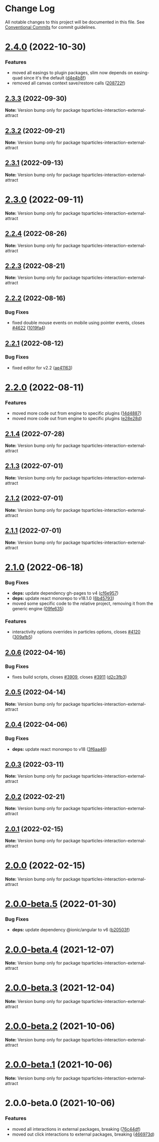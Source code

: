 # Change Log

All notable changes to this project will be documented in this file.
See [Conventional Commits](https://conventionalcommits.org) for commit guidelines.

# [2.4.0](https://github.com/matteobruni/tsparticles/compare/tsparticles-interaction-external-attract@2.3.3...tsparticles-interaction-external-attract@2.4.0) (2022-10-30)

### Features

-   moved all easings to plugin packages, slim now depends on easing-quad since it's the default ([d4e4b8f](https://github.com/matteobruni/tsparticles/commit/d4e4b8f6685ab748e82322877bf1e9d2d23574d4))
-   removed all canvas context save/restore calls ([208722f](https://github.com/matteobruni/tsparticles/commit/208722f0a521246165b7cdc529dfbfbd7a3cf7eb))

## [2.3.3](https://github.com/matteobruni/tsparticles/compare/tsparticles-interaction-external-attract@2.3.2...tsparticles-interaction-external-attract@2.3.3) (2022-09-30)

**Note:** Version bump only for package tsparticles-interaction-external-attract

## [2.3.2](https://github.com/matteobruni/tsparticles/compare/tsparticles-interaction-external-attract@2.3.1...tsparticles-interaction-external-attract@2.3.2) (2022-09-21)

**Note:** Version bump only for package tsparticles-interaction-external-attract

## [2.3.1](https://github.com/matteobruni/tsparticles/compare/tsparticles-interaction-external-attract@2.3.0...tsparticles-interaction-external-attract@2.3.1) (2022-09-13)

**Note:** Version bump only for package tsparticles-interaction-external-attract

# [2.3.0](https://github.com/matteobruni/tsparticles/compare/tsparticles-interaction-external-attract@2.2.4...tsparticles-interaction-external-attract@2.3.0) (2022-09-11)

**Note:** Version bump only for package tsparticles-interaction-external-attract

## [2.2.4](https://github.com/matteobruni/tsparticles/compare/tsparticles-interaction-external-attract@2.2.2...tsparticles-interaction-external-attract@2.2.4) (2022-08-26)

**Note:** Version bump only for package tsparticles-interaction-external-attract

## [2.2.3](https://github.com/matteobruni/tsparticles/compare/tsparticles-interaction-external-attract@2.2.2...tsparticles-interaction-external-attract@2.2.3) (2022-08-21)

**Note:** Version bump only for package tsparticles-interaction-external-attract

## [2.2.2](https://github.com/matteobruni/tsparticles/compare/tsparticles-interaction-external-attract@2.2.1...tsparticles-interaction-external-attract@2.2.2) (2022-08-16)

### Bug Fixes

-   fixed double mouse events on mobile using pointer events, closes [#4622](https://github.com/matteobruni/tsparticles/issues/4622) ([1019fa4](https://github.com/matteobruni/tsparticles/commit/1019fa431f8a43cbd45d6adeb5adf94433e6e04b))

## [2.2.1](https://github.com/matteobruni/tsparticles/compare/tsparticles-interaction-external-attract@2.2.0...tsparticles-interaction-external-attract@2.2.1) (2022-08-12)

### Bug Fixes

-   fixed editor for v2.2 ([ae41163](https://github.com/matteobruni/tsparticles/commit/ae41163473095aba0083478a47c70d1cc44bf250))

# [2.2.0](https://github.com/matteobruni/tsparticles/compare/tsparticles-interaction-external-attract@2.1.4...tsparticles-interaction-external-attract@2.2.0) (2022-08-11)

### Features

-   moved more code out from engine to specific plugins ([14d4887](https://github.com/matteobruni/tsparticles/commit/14d488756b759b7650e02886ed862f821a6e8ed1))
-   moved more code out from engine to specific plugins ([e28e28d](https://github.com/matteobruni/tsparticles/commit/e28e28d7b1a2d3d49334024c012bd49c3b0a40a6))

## [2.1.4](https://github.com/matteobruni/tsparticles/compare/tsparticles-interaction-external-attract@2.1.3...tsparticles-interaction-external-attract@2.1.4) (2022-07-28)

**Note:** Version bump only for package tsparticles-interaction-external-attract

## [2.1.3](https://github.com/matteobruni/tsparticles/compare/tsparticles-interaction-external-attract@2.1.2...tsparticles-interaction-external-attract@2.1.3) (2022-07-01)

**Note:** Version bump only for package tsparticles-interaction-external-attract

## [2.1.2](https://github.com/matteobruni/tsparticles/compare/tsparticles-interaction-external-attract@2.1.1...tsparticles-interaction-external-attract@2.1.2) (2022-07-01)

**Note:** Version bump only for package tsparticles-interaction-external-attract

## [2.1.1](https://github.com/matteobruni/tsparticles/compare/tsparticles-interaction-external-attract@2.1.0...tsparticles-interaction-external-attract@2.1.1) (2022-07-01)

**Note:** Version bump only for package tsparticles-interaction-external-attract

# [2.1.0](https://github.com/matteobruni/tsparticles/compare/tsparticles-interaction-external-attract@2.0.6...tsparticles-interaction-external-attract@2.1.0) (2022-06-18)

### Bug Fixes

-   **deps:** update dependency gh-pages to v4 ([cf6e957](https://github.com/matteobruni/tsparticles/commit/cf6e9577132afcec26410f7321fcf5ffcfb05930))
-   **deps:** update react monorepo to v18.1.0 ([6b45793](https://github.com/matteobruni/tsparticles/commit/6b457937c41d7681a2135dfcb6ff220e578f22bb))
-   moved some specific code to the relative project, removing it from the generic engine ([09fe635](https://github.com/matteobruni/tsparticles/commit/09fe63568adc244d11b7eff009626b905d5b05e4))

### Features

-   interactivity options overrides in particles options, closes [#4120](https://github.com/matteobruni/tsparticles/issues/4120) ([309afb5](https://github.com/matteobruni/tsparticles/commit/309afb5749e40373648bf9173800334da4dbf965))

## [2.0.6](https://github.com/matteobruni/tsparticles/compare/tsparticles-interaction-external-attract@2.0.5...tsparticles-interaction-external-attract@2.0.6) (2022-04-16)

### Bug Fixes

-   fixes build scripts, closes [#3909](https://github.com/matteobruni/tsparticles/issues/3909), closes [#3911](https://github.com/matteobruni/tsparticles/issues/3911) ([d2c3fb3](https://github.com/matteobruni/tsparticles/commit/d2c3fb33ff9c9d529f2609f89c63cb6e1e61ecda))

## [2.0.5](https://github.com/matteobruni/tsparticles/compare/tsparticles-interaction-external-attract@2.0.4...tsparticles-interaction-external-attract@2.0.5) (2022-04-14)

**Note:** Version bump only for package tsparticles-interaction-external-attract

## [2.0.4](https://github.com/matteobruni/tsparticles/compare/tsparticles-interaction-external-attract@2.0.3...tsparticles-interaction-external-attract@2.0.4) (2022-04-06)

### Bug Fixes

-   **deps:** update react monorepo to v18 ([3f6aa46](https://github.com/matteobruni/tsparticles/commit/3f6aa46e399d0092ae13ba494db86256c0d05c40))

## [2.0.3](https://github.com/matteobruni/tsparticles/compare/tsparticles-interaction-external-attract@2.0.2...tsparticles-interaction-external-attract@2.0.3) (2022-03-11)

**Note:** Version bump only for package tsparticles-interaction-external-attract

## [2.0.2](https://github.com/matteobruni/tsparticles/compare/tsparticles-interaction-external-attract@2.0.1...tsparticles-interaction-external-attract@2.0.2) (2022-02-21)

**Note:** Version bump only for package tsparticles-interaction-external-attract

## [2.0.1](https://github.com/matteobruni/tsparticles/compare/tsparticles-interaction-external-attract@2.0.0...tsparticles-interaction-external-attract@2.0.1) (2022-02-15)

**Note:** Version bump only for package tsparticles-interaction-external-attract

# [2.0.0](https://github.com/matteobruni/tsparticles/compare/tsparticles-interaction-external-attract@2.0.0-beta.5...tsparticles-interaction-external-attract@2.0.0) (2022-02-15)

**Note:** Version bump only for package tsparticles-interaction-external-attract

# [2.0.0-beta.5](https://github.com/matteobruni/tsparticles/compare/tsparticles-interaction-external-attract@2.0.0-beta.4...tsparticles-interaction-external-attract@2.0.0-beta.5) (2022-01-30)

### Bug Fixes

-   **deps:** update dependency @ionic/angular to v6 ([b20503f](https://github.com/matteobruni/tsparticles/commit/b20503ff2a29f6c8617f42c764c8a868fc334c5f))

# [2.0.0-beta.4](https://github.com/matteobruni/tsparticles/compare/tsparticles-interaction-external-attract@2.0.0-beta.3...tsparticles-interaction-external-attract@2.0.0-beta.4) (2021-12-07)

**Note:** Version bump only for package tsparticles-interaction-external-attract

# [2.0.0-beta.3](https://github.com/matteobruni/tsparticles/compare/tsparticles-interaction-external-attract@2.0.0-beta.2...tsparticles-interaction-external-attract@2.0.0-beta.3) (2021-12-04)

**Note:** Version bump only for package tsparticles-interaction-external-attract

# [2.0.0-beta.2](https://github.com/matteobruni/tsparticles/compare/tsparticles-interaction-external-attract@2.0.0-beta.1...tsparticles-interaction-external-attract@2.0.0-beta.2) (2021-10-06)

**Note:** Version bump only for package tsparticles-interaction-external-attract

# [2.0.0-beta.1](https://github.com/matteobruni/tsparticles/compare/tsparticles-interaction-external-attract@2.0.0-beta.0...tsparticles-interaction-external-attract@2.0.0-beta.1) (2021-10-06)

**Note:** Version bump only for package tsparticles-interaction-external-attract

# 2.0.0-beta.0 (2021-10-06)

### Features

-   moved all interactions in external packages, breaking ([76c44df](https://github.com/matteobruni/tsparticles/commit/76c44dfa64cae994ddb1a004e7ff6cdbe3a4b5a9))
-   moved out click interactions to external packages, breaking ([466973d](https://github.com/matteobruni/tsparticles/commit/466973ddbcc382c27c03f7b3518dea99c5e1949c))
